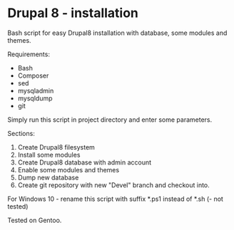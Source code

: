# Drupal 8 - installation

Bash script for easy Drupal8 installation with database, some modules and themes.

Requirements:
- Bash
- Composer
- sed
- mysqladmin
- mysqldump
- git

Simply run this script in project directory and enter some parameters.

Sections:
1. Create Drupal8 filesystem
2. Install some modules
3. Create Drupal8 database with admin account
4. Enable some modules and themes
5. Dump new database
6. Create git repository with new "Devel" branch and checkout into.

For Windows 10 - rename this script with suffix *.ps1 instead of *.sh (- not tested)

Tested on Gentoo.
